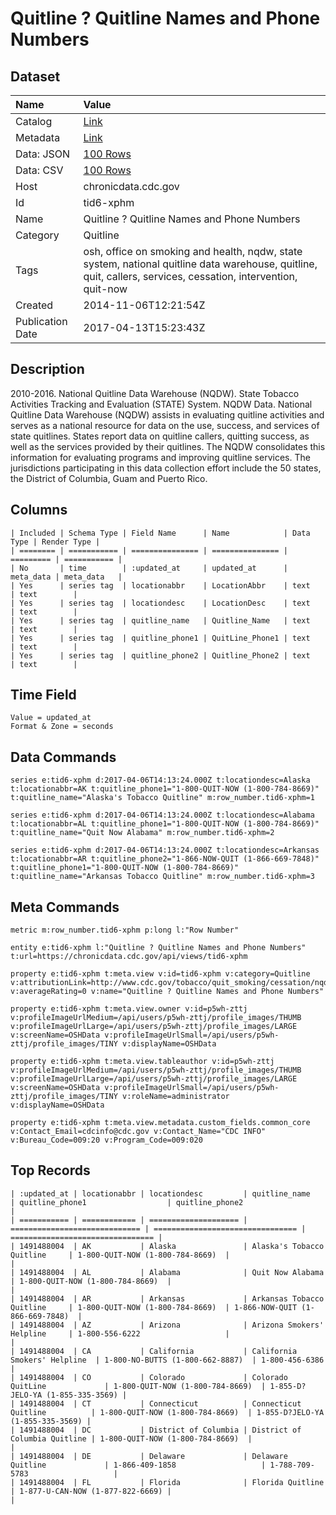 # Quitline ? Quitline Names and Phone Numbers

## Dataset

| Name | Value |
| :--- | :---- |
| Catalog | [Link](https://catalog.data.gov/dataset/quitline-a-quitline-names-and-phone-numbers-42790) |
| Metadata | [Link](https://chronicdata.cdc.gov/api/views/tid6-xphm) |
| Data: JSON | [100 Rows](https://chronicdata.cdc.gov/api/views/tid6-xphm/rows.json?max_rows=100) |
| Data: CSV | [100 Rows](https://chronicdata.cdc.gov/api/views/tid6-xphm/rows.csv?max_rows=100) |
| Host | chronicdata.cdc.gov |
| Id | tid6-xphm |
| Name | Quitline ? Quitline Names and Phone Numbers |
| Category | Quitline |
| Tags | osh, office on smoking and health, nqdw, state system, national quitline data warehouse, quitline, quit, callers, services, cessation, intervention, quit-now |
| Created | 2014-11-06T12:21:54Z |
| Publication Date | 2017-04-13T15:23:43Z |

## Description

2010-2016.  National Quitline Data Warehouse (NQDW). State Tobacco Activities Tracking and Evaluation (STATE) System.  NQDW Data.  National Quitline Data Warehouse (NQDW) assists in evaluating quitline activities and serves as a national resource for data on the use, success, and services of state quitlines.  States report data on quitline callers, quitting success, as well as the services provided by their quitlines. The NQDW consolidates this information for evaluating programs and improving quitline services.  The jurisdictions participating in this data collection effort include the 50 states, the District of Columbia, Guam and Puerto Rico.

## Columns

```ls
| Included | Schema Type | Field Name      | Name            | Data Type | Render Type |
| ======== | =========== | =============== | =============== | ========= | =========== |
| No       | time        | :updated_at     | updated_at      | meta_data | meta_data   |
| Yes      | series tag  | locationabbr    | LocationAbbr    | text      | text        |
| Yes      | series tag  | locationdesc    | LocationDesc    | text      | text        |
| Yes      | series tag  | quitline_name   | Quitline_Name   | text      | text        |
| Yes      | series tag  | quitline_phone1 | QuitLine_Phone1 | text      | text        |
| Yes      | series tag  | quitline_phone2 | Quitline_Phone2 | text      | text        |
```

## Time Field

```ls
Value = updated_at
Format & Zone = seconds
```

## Data Commands

```ls
series e:tid6-xphm d:2017-04-06T14:13:24.000Z t:locationdesc=Alaska t:locationabbr=AK t:quitline_phone1="1-800-QUIT-NOW (1-800-784-8669)" t:quitline_name="Alaska's Tobacco Quitline" m:row_number.tid6-xphm=1

series e:tid6-xphm d:2017-04-06T14:13:24.000Z t:locationdesc=Alabama t:locationabbr=AL t:quitline_phone1="1-800-QUIT-NOW (1-800-784-8669)" t:quitline_name="Quit Now Alabama" m:row_number.tid6-xphm=2

series e:tid6-xphm d:2017-04-06T14:13:24.000Z t:locationdesc=Arkansas t:locationabbr=AR t:quitline_phone2="1-866-NOW-QUIT (1-866-669-7848)" t:quitline_phone1="1-800-QUIT-NOW (1-800-784-8669)" t:quitline_name="Arkansas Tobacco Quitline" m:row_number.tid6-xphm=3
```

## Meta Commands

```ls
metric m:row_number.tid6-xphm p:long l:"Row Number"

entity e:tid6-xphm l:"Quitline ? Quitline Names and Phone Numbers" t:url=https://chronicdata.cdc.gov/api/views/tid6-xphm

property e:tid6-xphm t:meta.view v:id=tid6-xphm v:category=Quitline v:attributionLink=http://www.cdc.gov/tobacco/quit_smoking/cessation/nqdw/index.htm v:averageRating=0 v:name="Quitline ? Quitline Names and Phone Numbers"

property e:tid6-xphm t:meta.view.owner v:id=p5wh-zttj v:profileImageUrlMedium=/api/users/p5wh-zttj/profile_images/THUMB v:profileImageUrlLarge=/api/users/p5wh-zttj/profile_images/LARGE v:screenName=OSHData v:profileImageUrlSmall=/api/users/p5wh-zttj/profile_images/TINY v:displayName=OSHData

property e:tid6-xphm t:meta.view.tableauthor v:id=p5wh-zttj v:profileImageUrlMedium=/api/users/p5wh-zttj/profile_images/THUMB v:profileImageUrlLarge=/api/users/p5wh-zttj/profile_images/LARGE v:screenName=OSHData v:profileImageUrlSmall=/api/users/p5wh-zttj/profile_images/TINY v:roleName=administrator v:displayName=OSHData

property e:tid6-xphm t:meta.view.metadata.custom_fields.common_core v:Contact_Email=cdcinfo@cdc.gov v:Contact_Name="CDC INFO" v:Bureau_Code=009:20 v:Program_Code=009:020
```

## Top Records

```ls
| :updated_at | locationabbr | locationdesc         | quitline_name                 | quitline_phone1                  | quitline_phone2                  | 
| =========== | ============ | ==================== | ============================= | ================================ | ================================ | 
| 1491488004  | AK           | Alaska               | Alaska's Tobacco Quitline     | 1-800-QUIT-NOW (1-800-784-8669)  |                                  | 
| 1491488004  | AL           | Alabama              | Quit Now Alabama              | 1-800-QUIT-NOW (1-800-784-8669)  |                                  | 
| 1491488004  | AR           | Arkansas             | Arkansas Tobacco Quitline     | 1-800-QUIT-NOW (1-800-784-8669)  | 1-866-NOW-QUIT (1-866-669-7848)  | 
| 1491488004  | AZ           | Arizona              | Arizona Smokers' Helpline     | 1-800-556-6222                   |                                  | 
| 1491488004  | CA           | California           | California Smokers' Helpline  | 1-800-NO-BUTTS (1-800-662-8887)  | 1-800-456-6386                   | 
| 1491488004  | CO           | Colorado             | Colorado QuitLine             | 1-800-QUIT-NOW (1-800-784-8669)  | 1-855-D?JELO-YA (1-855-335-3569) | 
| 1491488004  | CT           | Connecticut          | Connecticut Quitline          | 1-800-QUIT-NOW (1-800-784-8669)  | 1-855-D?JELO-YA (1-855-335-3569) | 
| 1491488004  | DC           | District of Columbia | District of Columbia Quitline | 1-800-QUIT-NOW (1-800-784-8669)  |                                  | 
| 1491488004  | DE           | Delaware             | Delaware Quitline             | 1-866-409-1858                   | 1-788-709-5783                   | 
| 1491488004  | FL           | Florida              | Florida Quitline              | 1-877-U-CAN-NOW (1-877-822-6669) |                                  | 
```